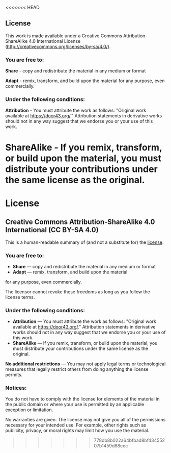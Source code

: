 <<<<<<< HEAD
## License

This work is made available under a Creative Commons Attribution-ShareAlike 4.0 International License (http://creativecommons.org/licenses/by-sa/4.0/).

### You are free to:

**Share** - copy and redistribute the material in any medium or format

**Adapt** - remix, transform, and build upon the material for any purpose, even commercially.

### Under the following conditions:

**Attribution** - You must attribute the work as follows: "Original work available at https://door43.org/." Attribution statements in derivative works should not in any way suggest that we endorse you or your use of this work.

**ShareAlike** - If you remix, transform, or build upon the material, you must distribute your contributions under the same license as the original.
=======

# License
## Creative Commons Attribution-ShareAlike 4.0 International (CC BY-SA 4.0)

This is a human-readable summary of (and not a substitute for) the [license](http://creativecommons.org/licenses/by-sa/4.0/).

### You are free to:

  * **Share** — copy and redistribute the material in any medium or format
  * **Adapt** — remix, transform, and build upon the material 

for any purpose, even commercially.

The licensor cannot revoke these freedoms as long as you follow the license terms.

### Under the following conditions:

  * **Attribution** — You must attribute the work as follows: "Original work available at https://door43.org/." Attribution statements in derivative works should not in any way suggest that we endorse you or your use of this work.
  * **ShareAlike** — If you remix, transform, or build upon the material, you must distribute your contributions under the same license as the original.

**No additional restrictions** — You may not apply legal terms or technological measures that legally restrict others from doing anything the license permits.

### Notices:

You do not have to comply with the license for elements of the material in the public domain or where your use is permitted by an applicable exception or limitation.

No warranties are given. The license may not give you all of the permissions necessary for your intended use. For example, other rights such as publicity, privacy, or moral rights may limit how you use the material.
>>>>>>> 778db8b022a64bfbad8bf43455207b1459d68eec
